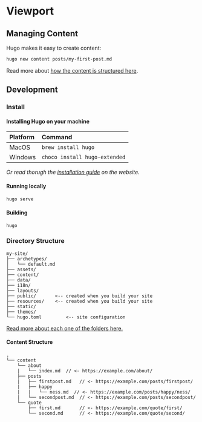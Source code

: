 # Viewport

## Managing Content

Hugo makes it easy to create content:

```bash
hugo new content posts/my-first-post.md
```

Read more about [how the content is structured here](#content-structure).


## Development

### Install

#### Installing Hugo on your machine

| Platform | Command |
| :--- | :----- |
| MacOS | `brew install hugo` |
| Windows | `choco install hugo-extended` |

*Or read thorugh the [installation guide](https://gohugo.io/installation/) on the website.*

#### Running locally

```bash
hugo serve
```

#### Building

```bash
hugo
```

### Directory Structure

```
my-site/
├── archetypes/
│   └── default.md
├── assets/
├── content/
├── data/
├── i18n/
├── layouts/
├── public/       <-- created when you build your site
├── resources/    <-- created when you build your site
├── static/
├── themes/
└── hugo.toml         <-- site configuration
```

[Read more about each one of the folders here.](https://gohugo.io/getting-started/directory-structure/#directories)

#### Content Structure

```
.
└── content
    └── about
    |   └── index.md  // <- https://example.com/about/
    ├── posts
    |   ├── firstpost.md   // <- https://example.com/posts/firstpost/
    |   ├── happy
    |   |   └── ness.md  // <- https://example.com/posts/happy/ness/
    |   └── secondpost.md  // <- https://example.com/posts/secondpost/
    └── quote
        ├── first.md       // <- https://example.com/quote/first/
        └── second.md      // <- https://example.com/quote/second/
```